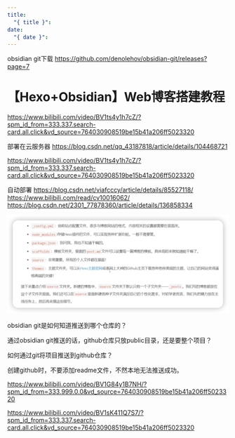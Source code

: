 ```yaml
---
title:
  "{ title }": 
date:
  "{ date }":
---
```


obsidian git下载
https://github.com/denolehov/obsidian-git/releases?page=7

# 【Hexo+Obsidian】Web博客搭建教程
https://www.bilibili.com/video/BV1ts4y1h7cZ/?spm_id_from=333.337.search-card.all.click&vd_source=764030908519be15b41a206ff5023320

部署在云服务器
https://blog.csdn.net/qq_43187818/article/details/104468721

https://www.bilibili.com/video/BV1ts4y1h7cZ/?spm_id_from=333.337.search-card.all.click&vd_source=764030908519be15b41a206ff5023320

自动部署
https://blog.csdn.net/viafcccy/article/details/85527118/
https://www.bilibili.com/read/cv10016062/
https://blog.csdn.net/2301_77878360/article/details/136858334

![](../img/Pasted%20image%2020240521204053.png)

obsidian git是如何知道推送到哪个仓库的？

通过obsidian git推送的话，github仓库只放public目录，还是要整个项目？

如何通过git将项目推送到github仓库？

创建github时，不要添加readme文件，不然本地无法推送成功。

https://www.bilibili.com/video/BV1G84y1B7NH/?spm_id_from=333.999.0.0&vd_source=764030908519be15b41a206ff5023320

https://www.bilibili.com/video/BV1sK411Q7S7/?spm_id_from=333.337.search-card.all.click&vd_source=764030908519be15b41a206ff5023320